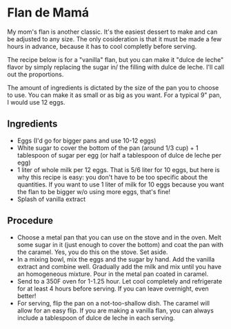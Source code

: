 # Flan de Mamá

My mom's flan is another classic. It's the easiest dessert to make and can be adjusted to any size. The only cosideration is that it must be made a few hours in advance, because it has to cool completly before serving.

The recipe below is for a "vanilla" flan, but you can make it "dulce de leche" flavor by simply replacing the sugar in/ the filling with dulce de leche. I'll call out the proportions.

The amount of ingredients is dictated by the size of the pan you to choose to use. You can make it as small or as big as you want. For a typical 9" pan, I would use 12 eggs. 

## Ingredients
- Eggs (I'd go for bigger pans and use 10-12 eggs)
- White sugar to cover the bottom of the pan (around 1/3 cup) + 1 tablespoon of sugar per egg (or half a tablespoon of dulce de leche per egg)
- 1 liter of whole milk per 12 eggs. That is 5/6 liter for 10 eggs, but here is why this recipe is easy: you don't have to be too specific about the quantities. If you want to use 1 liter of milk for 10 eggs because you want the flan to be bigger w/o using more eggs, that's fine!
- Splash of vanilla extract

## Procedure
- Choose a metal pan that you can use on the stove and in the oven. Melt some sugar in it (just enough to cover the bottom) and coat the pan with the caramel. Yes, you do this on the stove. Set aside.
- In a mixing bowl, mix the eggs and the sugar by hand. Add the vanilla extract and combine well. Gradually add the milk and mix until you have an homogeneous mixture. Pour in the metal pan coated in caramel. 
- Send to a 350F oven for 1-1.25 hour. Let cool completely and refrigerate for at least 4 hours before serving. If you can leave overnight, even better!
- For serving, flip the pan on a not-too-shallow dish. The caramel will allow for an easy flip. If you are making a vanilla flan, you can always include a tablespoon of dulce de leche in each serving. 